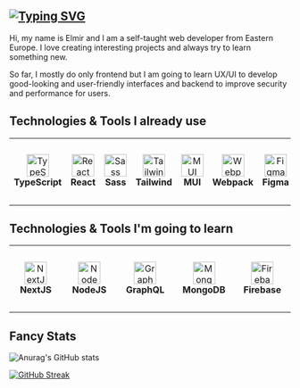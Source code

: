 [![Typing SVG](https://readme-typing-svg.herokuapp.com?font=Noto+Sans&weight=400&size=32&pause=1000&color=ADBAC7&repeat=false&width=435&height=50&lines=praesidi)](https://git.io/typing-svg)
---

Hi, my name is Elmir and I am a self-taught web developer from Eastern Europe. I love creating interesting projects and always try to learn something new.

So far, I mostly do only frontend but I am going to learn UX/UI to develop good-looking and user-friendly interfaces and backend to improve security and performance for users.

## Technologies & Tools I already use

<table>
  <tr>
   <td align="center" height="120" width="120">
      <img
        src="https://cdn.jsdelivr.net/gh/devicons/devicon/icons/typescript/typescript-original.svg"
        width="40"
        height="40"
        alt="TypeScript"
      />
      <br /><strong>TypeScript</strong>
    </td>
        <td align="center" height="120" width="120">
      <img
        src="https://cdn.jsdelivr.net/gh/devicons/devicon/icons/react/react-original.svg"
        width="40"
        height="40"
        alt="React"
      />
      <br /><strong>React</strong>
    </td>
    <td align="center" height="120" width="120">
      <img
        src="https://cdn.jsdelivr.net/gh/devicons/devicon/icons/sass/sass-original.svg"
        width="40"
        height="40"
        alt="Sass"
      />
      <br /><strong>Sass</strong>
    </td>
    <td align="center" height="120" width="120">
      <img
        src="https://cdn.jsdelivr.net/gh/devicons/devicon/icons/tailwindcss/tailwindcss-plain.svg"
        width="40"
        height="40"
        alt="Tailwind"
      />
      <br /><strong>Tailwind</strong>
    </td>
    <td align="center" height="120" width="120">
      <img
        src="https://cdn.jsdelivr.net/gh/devicons/devicon/icons/materialui/materialui-plain.svg"
        width="40"
        height="40"
        alt="MUI"
      />
      <br /><strong>MUI</strong>
    </td>
    <td align="center" height="120" width="120">
      <img
        src="https://cdn.jsdelivr.net/gh/devicons/devicon/icons/webpack/webpack-original.svg"
        width="40"
        height="40"
        alt="Webpack"
      />
      <br /><strong>Webpack</strong>
    </td>
    <td align="center" height="120" width="120">
      <img
        src="https://cdn.jsdelivr.net/gh/devicons/devicon/icons/figma/figma-original.svg"
        width="40"
        height="40"
        alt="Figma"
      />
      <br /><strong>Figma</strong>
    </td>
    <td align="center" height="120" width="120">
      <img
        src="https://cdn.jsdelivr.net/gh/devicons/devicon/icons/jest/jest-plain.svg"
        width="40"
        height="40"
        alt="Jest"
      />
      <br /><strong>Jest</strong>
    </td>
  </tr>
</table>

## Technologies & Tools I'm going to learn

<table>
  <tr>
    <td align="center" height="120" width="120">
      <img
        src="https://cdn.jsdelivr.net/gh/devicons/devicon/icons/nextjs/nextjs-original.svg"
        width="40"
        height="40"
        alt="NextJS"
      />
      <br /><strong>NextJS</strong>
    </td>
    <td align="center" height="120" width="120">
      <img
        src="https://cdn.jsdelivr.net/gh/devicons/devicon/icons/nodejs/nodejs-original.svg"
        width="40"
        height="40"
        alt="NodeJS"
      />
      <br /><strong>NodeJS</strong>
    </td>
    <td align="center" height="120" width="120">
      <img
        src="https://cdn.jsdelivr.net/gh/devicons/devicon/icons/graphql/graphql-plain.svg"
        width="40"
        height="40"
        alt="GraphQL"
      />
      <br /><strong>GraphQL</strong>
    </td>
    <td align="center" height="120" width="120">
      <img
        src="https://cdn.jsdelivr.net/gh/devicons/devicon/icons/mongodb/mongodb-original.svg"
        width="40"
        height="40"
        alt="MongoDB"
      />
      <br /><strong>MongoDB</strong>
    </td>
    <td align="center" height="120" width="120">
      <img
        src="https://cdn.jsdelivr.net/gh/devicons/devicon/icons/firebase/firebase-plain.svg"
        width="40"
        height="40"
        alt="Firebase"
      />
      <br /><strong>Firebase</strong>
    </td>
  </tr>
</table>

## Fancy Stats

![Anurag's GitHub stats](https://github-readme-stats.vercel.app/api?username=praesidi&show_icons=true&&theme=apprentice)

[![GitHub Streak](http://github-readme-streak-stats.herokuapp.com?user=praesidi&theme=apprentice&border_radius=5)](https://git.io/streak-stats)
